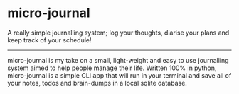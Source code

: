 # micro-journal
A really simple journalling system; log your thoughts, diarise your plans and keep track of your schedule!

----------------------------------------------------------------------------------------

micro-journal is my take on a small, light-weight and easy to use journalling system aimed to help people
manage their life. Written 100% in python, micro-journal is a simple CLI app that will run in your terminal
and save all of your notes, todos and brain-dumps in a local sqlite database.
